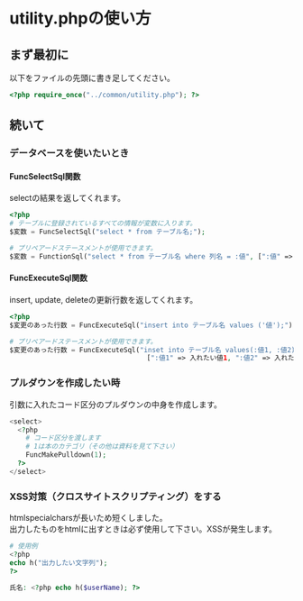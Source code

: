 # utility.phpの使い方

## まず最初に

以下をファイルの先頭に書き足してください。

```php
<?php require_once("../common/utility.php"); ?>
```

## 続いて

### データベースを使いたいとき

#### FuncSelectSql関数

selectの結果を返してくれます。

```php
<?php
# テーブルに登録されているすべての情報が変数に入ります。
$変数 = FuncSelectSql("select * from テーブル名;");

# プリペアードステースメントが使用できます。
$変数 = FunctionSql("select * from テーブル名 where 列名 = :値", [":値" => 入れたい値]);
```

#### FuncExecuteSql関数

insert, update, deleteの更新行数を返してくれます。


```php
<?php
$変更のあった行数 = FuncExecuteSql("insert into テーブル名 values ('値');");

# プリペアードステースメントが使用できます。
$変更のあった行数 = FuncExecuteSql("inset into テーブル名 values(:値1, :値2);",
                                  [":値1" => 入れたい値1, ":値2" => 入れたい値2]);
```


### プルダウンを作成したい時

引数に入れたコード区分のプルダウンの中身を作成します。

```php
<select>
  <?php
    # コード区分を渡します
    # 1は本のカテゴリ（その他は資料を見て下さい）
    FuncMakePulldown(1);
  ?>
</select>
```

### XSS対策（クロスサイトスクリプティング）をする

htmlspecialcharsが長いため短くしました。  
出力したものをhtmlに出すときは必ず使用して下さい。XSSが発生します。

```php
# 使用例
<?php
echo h("出力したい文字列");
?>

氏名: <?php echo h($userName); ?>
```
